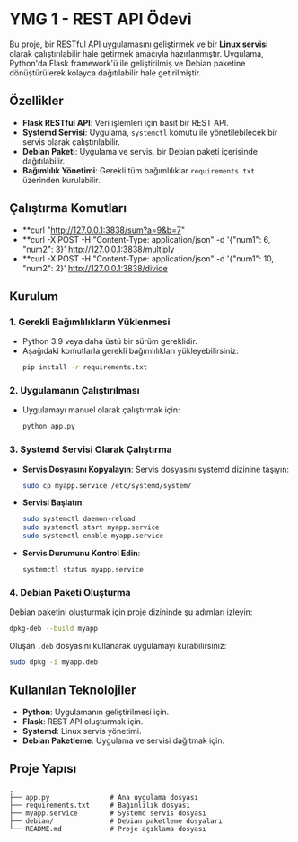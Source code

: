 # YMG 1 - REST API Ödevi

Bu proje, bir RESTful API uygulamasını geliştirmek ve bir **Linux servisi** olarak çalıştırılabilir hale getirmek amacıyla hazırlanmıştır. Uygulama, Python'da Flask framework'ü ile geliştirilmiş ve Debian paketine dönüştürülerek kolayca dağıtılabilir hale getirilmiştir.

## Özellikler
- **Flask RESTful API**: Veri işlemleri için basit bir REST API.
- **Systemd Servisi**: Uygulama, `systemctl` komutu ile yönetilebilecek bir servis olarak çalıştırılabilir.
- **Debian Paketi**: Uygulama ve servis, bir Debian paketi içerisinde dağıtılabilir.
- **Bağımlılık Yönetimi**: Gerekli tüm bağımlılıklar `requirements.txt` üzerinden kurulabilir.

  
 ## Çalıştırma Komutları
- **curl "http://127.0.0.1:3838/sum?a=9&b=7"
- **curl -X POST -H "Content-Type: application/json" -d '{"num1": 6, "num2": 3}' http://127.0.0.1:3838/multiply
- **curl -X POST -H "Content-Type: application/json" -d '{"num1": 10, "num2": 2}' http://127.0.0.1:3838/divide

## Kurulum

### 1. Gerekli Bağımlılıkların Yüklenmesi
- Python 3.9 veya daha üstü bir sürüm gereklidir.
- Aşağıdaki komutlarla gerekli bağımlılıkları yükleyebilirsiniz:
  ```bash
  pip install -r requirements.txt
  ```

### 2. Uygulamanın Çalıştırılması
- Uygulamayı manuel olarak çalıştırmak için:
  ```bash
  python app.py
  ```

### 3. Systemd Servisi Olarak Çalıştırma
- **Servis Dosyasını Kopyalayın**:
  Servis dosyasını systemd dizinine taşıyın:
  ```bash
  sudo cp myapp.service /etc/systemd/system/
  ```

- **Servisi Başlatın**:
  ```bash
  sudo systemctl daemon-reload
  sudo systemctl start myapp.service
  sudo systemctl enable myapp.service
  ```

- **Servis Durumunu Kontrol Edin**:
  ```bash
  systemctl status myapp.service
  ```

### 4. Debian Paketi Oluşturma
Debian paketini oluşturmak için proje dizininde şu adımları izleyin:
```bash
dpkg-deb --build myapp
```
Oluşan `.deb` dosyasını kullanarak uygulamayı kurabilirsiniz:
```bash
sudo dpkg -i myapp.deb
```

## Kullanılan Teknolojiler
- **Python**: Uygulamanın geliştirilmesi için.
- **Flask**: REST API oluşturmak için.
- **Systemd**: Linux servis yönetimi.
- **Debian Paketleme**: Uygulama ve servisi dağıtmak için.



## Proje Yapısı
```
.
├── app.py               # Ana uygulama dosyası
├── requirements.txt     # Bağımlılık dosyası
├── myapp.service        # Systemd servis dosyası
├── debian/              # Debian paketleme dosyaları
└── README.md            # Proje açıklama dosyası
```


